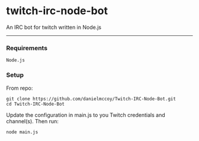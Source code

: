 # twitch-irc-node-bot

An IRC bot for twitch written in Node.js

---

### Requirements

```
Node.js
```

### Setup

From repo:

```
git clone https://github.com/danielmccoy/Twitch-IRC-Node-Bot.git
cd Twitch-IRC-Node-Bot
```

Update the configuration in main.js to you Twitch credentials and channel(s). Then run:

```
node main.js
```

